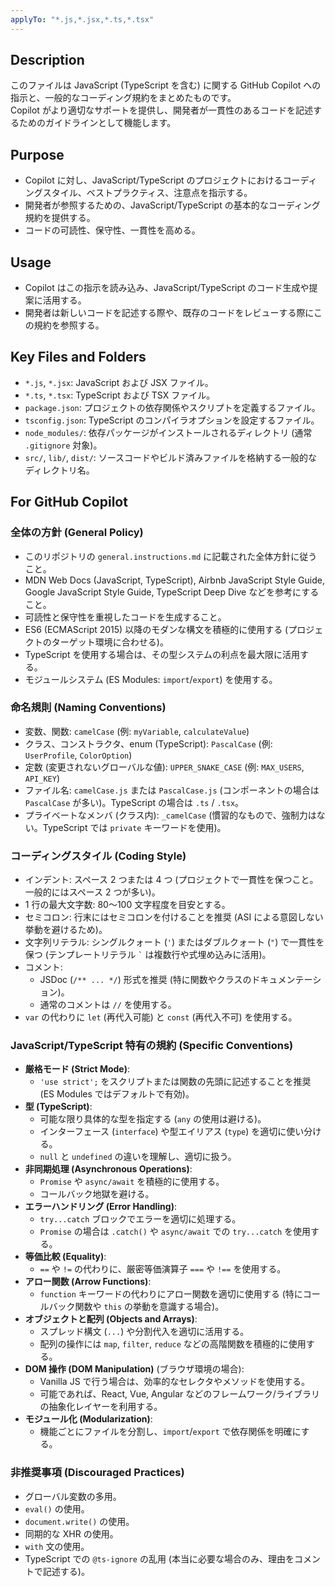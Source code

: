 ```yaml
---
applyTo: "*.js,*.jsx,*.ts,*.tsx"
---
```


## Description

このファイルは JavaScript (TypeScript を含む) に関する GitHub Copilot への指示と、一般的なコーディング規約をまとめたものです。<br>
Copilot がより適切なサポートを提供し、開発者が一貫性のあるコードを記述するためのガイドラインとして機能します。

## Purpose

- Copilot に対し、JavaScript/TypeScript のプロジェクトにおけるコーディングスタイル、ベストプラクティス、注意点を指示する。<br>
- 開発者が参照するための、JavaScript/TypeScript の基本的なコーディング規約を提供する。<br>
- コードの可読性、保守性、一貫性を高める。

## Usage

- Copilot はこの指示を読み込み、JavaScript/TypeScript のコード生成や提案に活用する。<br>
- 開発者は新しいコードを記述する際や、既存のコードをレビューする際にこの規約を参照する。

## Key Files and Folders

- `*.js`, `*.jsx`: JavaScript および JSX ファイル。<br>
- `*.ts`, `*.tsx`: TypeScript および TSX ファイル。<br>
- `package.json`: プロジェクトの依存関係やスクリプトを定義するファイル。<br>
- `tsconfig.json`: TypeScript のコンパイラオプションを設定するファイル。<br>
- `node_modules/`: 依存パッケージがインストールされるディレクトリ (通常 `.gitignore` 対象)。<br>
- `src/`, `lib/`, `dist/`: ソースコードやビルド済みファイルを格納する一般的なディレクトリ名。

## For GitHub Copilot

### 全体の方針 (General Policy)

- このリポジトリの `general.instructions.md` に記載された全体方針に従うこと。<br>
- MDN Web Docs (JavaScript, TypeScript), Airbnb JavaScript Style Guide, Google JavaScript Style Guide, TypeScript Deep Dive などを参考にすること。<br>
- 可読性と保守性を重視したコードを生成すること。<br>
- ES6 (ECMAScript 2015) 以降のモダンな構文を積極的に使用する (プロジェクトのターゲット環境に合わせる)。<br>
- TypeScript を使用する場合は、その型システムの利点を最大限に活用する。<br>
- モジュールシステム (ES Modules: `import`/`export`) を使用する。

### 命名規則 (Naming Conventions)

- 変数、関数: `camelCase` (例: `myVariable`, `calculateValue`)<br>
- クラス、コンストラクタ、enum (TypeScript): `PascalCase` (例: `UserProfile`, `ColorOption`)<br>
- 定数 (変更されないグローバルな値): `UPPER_SNAKE_CASE` (例: `MAX_USERS`, `API_KEY`)<br>
- ファイル名: `camelCase.js` または `PascalCase.js` (コンポーネントの場合は `PascalCase` が多い)。TypeScript の場合は `.ts` / `.tsx`。<br>
- プライベートなメンバ (クラス内): `_camelCase` (慣習的なもので、強制力はない。TypeScript では `private` キーワードを使用)。

### コーディングスタイル (Coding Style)

- インデント: スペース 2 つまたは 4 つ (プロジェクトで一貫性を保つこと。一般的にはスペース 2 つが多い)。<br>
- 1 行の最大文字数: 80〜100 文字程度を目安とする。<br>
- セミコロン: 行末にはセミコロンを付けることを推奨 (ASI による意図しない挙動を避けるため)。<br>
- 文字列リテラル: シングルクォート (`'`) またはダブルクォート (`"`) で一貫性を保つ (テンプレートリテラル `` ` `` は複数行や式埋め込みに活用)。<br>
- コメント:<br>
  - JSDoc (`/** ... */`) 形式を推奨 (特に関数やクラスのドキュメンテーション)。<br>
  - 通常のコメントは `//` を使用する。<br>
- `var` の代わりに `let` (再代入可能) と `const` (再代入不可) を使用する。

### JavaScript/TypeScript 特有の規約 (Specific Conventions)

- **厳格モード (Strict Mode)**:<br>
  - `'use strict';` をスクリプトまたは関数の先頭に記述することを推奨 (ES Modules ではデフォルトで有効)。<br>
- **型 (TypeScript)**:<br>
  - 可能な限り具体的な型を指定する (`any` の使用は避ける)。<br>
  - インターフェース (`interface`) や型エイリアス (`type`) を適切に使い分ける。<br>
  - `null` と `undefined` の違いを理解し、適切に扱う。<br>
- **非同期処理 (Asynchronous Operations)**:<br>
  - `Promise` や `async/await` を積極的に使用する。<br>
  - コールバック地獄を避ける。<br>
- **エラーハンドリング (Error Handling)**:<br>
  - `try...catch` ブロックでエラーを適切に処理する。<br>
  - `Promise` の場合は `.catch()` や `async/await` での `try...catch` を使用する。<br>
- **等価比較 (Equality)**:<br>
  - `==` や `!=` の代わりに、厳密等価演算子 `===` や `!==` を使用する。<br>
- **アロー関数 (Arrow Functions)**:<br>
  - `function` キーワードの代わりにアロー関数を適切に使用する (特にコールバック関数や `this` の挙動を意識する場合)。<br>
- **オブジェクトと配列 (Objects and Arrays)**:<br>
  - スプレッド構文 (`...`) や分割代入を適切に活用する。<br>
  - 配列の操作には `map`, `filter`, `reduce` などの高階関数を積極的に使用する。<br>
- **DOM 操作 (DOM Manipulation)** (ブラウザ環境の場合):<br>
  - Vanilla JS で行う場合は、効率的なセレクタやメソッドを使用する。<br>
  - 可能であれば、React, Vue, Angular などのフレームワーク/ライブラリの抽象化レイヤーを利用する。<br>
- **モジュール化 (Modularization)**:<br>
  - 機能ごとにファイルを分割し、`import`/`export` で依存関係を明確にする。

### 非推奨事項 (Discouraged Practices)

- グローバル変数の多用。<br>
- `eval()` の使用。<br>
- `document.write()` の使用。<br>
- 同期的な XHR の使用。<br>
- `with` 文の使用。<br>
- TypeScript での `@ts-ignore` の乱用 (本当に必要な場合のみ、理由をコメントで記述する)。
